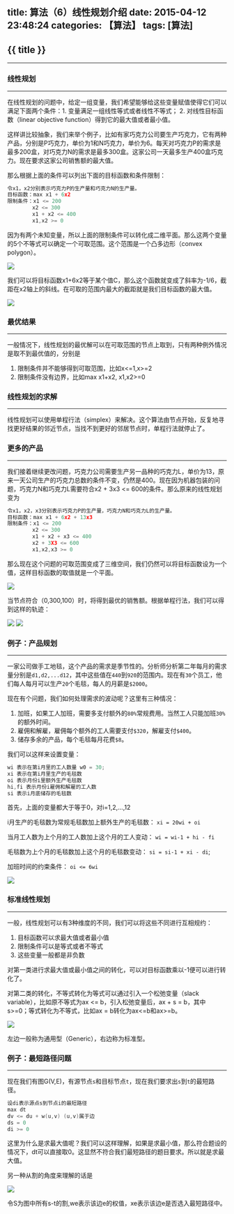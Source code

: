 title: 算法（6）线性规划介绍
date: 2015-04-12 23:48:24
categories: 【算法】
tags: [算法]
---
## {{ title }} ##

---

### 线性规划 ###

---

在线性规划的问题中，给定一组变量，我们希望能够给这些变量赋值使得它们可以满足下面两个条件：1. 变量满足一组线性等式或者线性不等式； 2. 对线性目标函数（linear objective function）得到它的最大值或者最小值。

这样讲比较抽象，我们来举个例子，比如有家巧克力公司要生产巧克力，它有两种产品，分别是P巧克力，单价为1和N巧克力，单价为6。每天对巧克力P的需求是最多200盒，对巧克力N的需求是最多300盒。这家公司一天最多生产400盒巧克力。现在要求这家公司销售额的最大值。

那么根据上面的条件可以列出下面的目标函数和条件限制：

```C++
令x1，x2分别表示巧克力P的生产量和巧克力N的生产量。
目标函数：max x1 + 6x2
限制条件：x1 <= 200
        x2 <= 300
        x1 + x2 <= 400
        x1,x2 >= 0
```

因为有两个未知变量，所以上面的限制条件可以转化成二维平面。那么这两个变量的5个不等式可以确定一个可取范围。这个范围是一个凸多边形（convex polygon）。

<img src="/img/LinearChocolate.png"  class="img-shadow img-center"/>

我们可以将目标函数x1+6x2等于某个值C，那么这个函数就变成了斜率为-1/6，截距在x2轴上的斜线。在可取的范围内最大的截距就是我们目标函数的最大值。

<img src="/img/LinearChocolateOptimum.png"  class="img-shadow img-center"/>

### 最优结果 ###

---

一般情况下，线性规划的最优解可以在可取范围的节点上取到，只有两种例外情况是取不到最优值的，分别是

1. 限制条件并不能够得到可取范围，比如x<=1,x>=2
2. 限制条件没有边界，比如max x1+x2, x1,x2>=0

### 线性规划的求解 ###

---

线性规划可以使用单程行法（simplex）来解决。这个算法由节点开始，反复地寻找更好结果的邻近节点，当找不到更好的邻居节点时，单程行法就停止了。

### 更多的产品 ###

---

我们接着继续更改问题，巧克力公司需要生产另一品种的巧克力L，单价为13，原来一天公司生产的巧克力总数的条件不变，仍然是400。现在因为机器包装的问题，巧克力N和巧克力L需要符合x2 + 3x3 <= 600的条件。那么原来的线性规划变为

```C++
令x1，x2，x3分别表示巧克力P的生产量，巧克力N和巧克力L的生产量。
目标函数：max x1 + 6x2 + 13x3
限制条件：x1 <= 200
        x2 <= 300
        x1 + x2 + x3 <= 400
        x2 + 3X3 <= 600
        x1,x2,x3 >= 0
```

那么现在这个问题的可取范围变成了三维空间，我们仍然可以将目标函数设为一个值，这样目标函数的取值就是一个平面。

<img src="/img/3DLinearChocolate.png"  class="img-shadow img-center"/>

当节点符合（0,300,100）时，将得到最优的销售额。根据单程行法，我们可以得到这样的轨迹：

<img src="/img/3DNumberTrajectory.png"  class="img-shadow img-center"/>

<img src="/img/3DTrajectory.png"  class="img-shadow img-center"/>

### 例子：产品规划 ###

---

一家公司做手工地毯，这个产品的需求是季节性的。分析师分析第二年每月的需求量分别是`d1,d2,...d12`，其中这些值在`440`到`920`的范围内。现在有`30`个员工，他们每人每月可以生产`20`个毛毯，每人的月薪是`$2000`。

现在有个问题，我们如何处理需求的波动呢？这里有三种情况：

1. 加班，如果工人加班，需要多支付额外的`80%`常规费用。当然工人只能加班`30%`的额外时间。
2. 雇佣和解雇，雇佣每个额外的工人需要支付`$320`，解雇支付`$400`。
3. 储存多余的产品，每个毛毯每月花费`$8`。

我们可以这样来设置变量：

```C++
wi 表示在第i月里的工人数量 w0 = 30;
xi 表示在第i月里生产的毛毯数
oi 表示月份i里额外生产毛毯数
hi,fi 表示月份i雇佣和解雇的工人数
si 表示i月底储存的毛毯数
```

首先，上面的变量都大于等于0，对i=1,2,...,12

i月生产的毛毯数为常规毛毯数加上额外生产的毛毯数： `xi = 20wi + oi`

当月工人数为上个月的工人数加上这个月的工人变动： `wi = wi-1 + hi - fi`

毛毯数为上个月的毛毯数加上这个月的毛毯数变动： `si = si-1 + xi - di`;

加班时间的约束条件： `oi <= 6wi`

<img src="/img/ObjectiveFunction.png"  class="img-shadow img-center"/>

### 标准线性规划 ###

---

一般，线性规划可以有3种维度的不同，我们可以将这些不同进行互相规约：

1. 目标函数可以求最大值或者最小值
2. 限制条件可以是等式或者不等式
3. 这些变量一般都是非负数

对第一类进行求最大值或最小值之间的转化，可以对目标函数乘以-1便可以进行转化了。

对第二类的转化，不等式转化为等式可以通过引入一个松弛变量（slack variable），比如原不等式为ax <= b，引入松弛变量后，ax + s = b，其中s>=0；等式转化为不等式，比如ax = b转化为ax<=b和ax>=b。

<img src="/img/LPStandardForm.png"  class="img-shadow img-center"/>

左边一般称为通用型（Generic），右边称为标准型。

### 例子：最短路径问题 ###

---

现在我们有图G(V,E)，有源节点`s`和目标节点`t`，现在我们要求出`s`到`t`的最短路径。

```C++
设di表示源点s到节点i的最短路径
max dt
dv <= du + w(u,v) (u,v)属于边
ds = 0
di >= 0
```

这里为什么是求最大值呢？我们可以这样理解，如果是求最小值，那么符合题设的情况下，dt可以直接取0。这显然不符合我们最短路径的题目要求。所以就是求最大值。

另一种从割的角度来理解的话是

<img src="/img/ShortestPathLP.png"  class="img-shadow img-center"/>

令S为图中所有s-t的割,we表示该边e的权值，xe表示该边e是否选入最短路径中。
